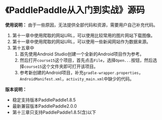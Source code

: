 # 《PaddlePaddle从入门到实战》源码

**使用说明：**
由于一些原因，无法提供全部代码和资源，需要用户自己补充代码。

1. 第十一章中使用爬取的网站URL，可以使用比较常用的图片网站下载图像。
2. 第十一章中使用爬取的网站URL，可以使用一些新闻网站作为数据来源。
3. 第十五章中
   1. 首先使用Android Studio创建一个全新的Android项目作为参考。
   2. 然后打开`course15`这个项目，首先点击`File`，选择`Open...`按钮，然后选择`course15`这个文件夹即可打开该项目。 
   3. 参考新创建的Android项目，补充`gradle-wrapper.properties`，`AndroidManifest.xml`，`activity_main.xml`中缺少的代码。


**版本说明：**
 - 稳定支持版本PaddlePaddle1.8.5
 - 最新兼容版本PaddlePaddle2.0.0
 - 第十三章只支持PaddlePaddle1.8.5(含)以下
